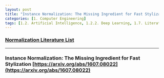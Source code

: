 ```yaml
---
layout: post
title: "Instance Normalization: The Missing Ingredient for Fast Stylization"
categories: [1. Computer Engineering]
tags: [1.2. Artificial Intelligence, 1.2.2. Deep Learning, 1.7. Literature Review]
---
```


### [Normalization Literature List](https://maizer2.github.io/1.%20computer%20engineering/2022/10/04/Literature-of-Normalization.html)

---

### Instance Normalization: The Missing Ingredient for Fast Stylization [https://arxiv.org/abs/1607.08022](https://arxiv.org/abs/1607.08022)

